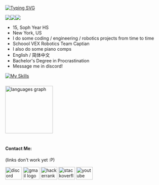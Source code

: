 [![Typing SVG](https://readme-typing-svg.herokuapp.com?font=Chivo+Mono&weight=200&size=40&duration=500&pause=50&color=A0C3DC&multiline=true&repeat=false&width=876&height=982&lines=Hi!+I'm+Ray;%E4%BD%A0%E5%A5%BD%EF%BC%81%E6%88%91%E5%8F%AB%E5%94%90%E7%91%9E;Student+%2B+Dev+%2B+Piano+%2B+Research;Python+%2B+Java+%2B+C%23+;Learning+React+%26+Studying+for+USACO;%E4%BC%9A%E8%AF%B4%E4%B8%AD%E6%96%87%EF%BC%88%E7%AE%80%E4%BD%93+only%EF%BC%89;message+me!+%E7%BB%99%E6%88%91%E5%8F%91%E6%B6%88%E6%81%AF%EF%BC%81)](https://git.io/typing-svg)


<section>
<img src="https://komarev.com/ghpvc/?username=Ray0716&color=363636&style=for-the-badge" style="float:left">
<img src="https://img.shields.io/github/followers/Ray0716?style=for-the-badge" style="float:left">
<img src="https://img.shields.io/github/last-commit/Ray0716/Ray0716?style=for-the-badge" style="float:left">
</section>

<br>

* 15, Soph Year HS
* New York, US
* I do some coding / engineering / robotics projects from time to time
* Schoool VEX Robotics Team Captian
* I also do some piano comps
* English / 简体中文
* Bachelor's Degree in Procrastination
* Message me in discord!





[![My Skills](https://skillicons.dev/icons?i=python,js,nodejs,html,css,arduino,github,stackoverflow,discord)](https://skillicons.dev)

###

<div align="left">
  
  <img src="https://github-readme-stats.vercel.app/api/top-langs?username=Ray0716&locale=en&hide_title=false&layout=compact&card_width=320&langs_count=5&theme=dracula&hide_border=false&order=2" height="150" alt="languages graph"  />

</div>

#

#### Contact Me:

(links don't work yet :P)

<div align="left">
  <img src="https://raw.githubusercontent.com/maurodesouza/profile-readme-generator/master/src/assets/icons/social/discord/default.svg" width="52" height="40" alt="discord logo"  />
  <img src="https://raw.githubusercontent.com/maurodesouza/profile-readme-generator/master/src/assets/icons/social/gmail/default.svg" width="52" height="40" alt="gmail logo"  />
  <img src="https://raw.githubusercontent.com/maurodesouza/profile-readme-generator/master/src/assets/icons/social/hackerrank/default.svg" width="52" height="40" alt="hackerrank logo"  />
  <img src="https://raw.githubusercontent.com/maurodesouza/profile-readme-generator/master/src/assets/icons/social/stackoverflow/default.svg" width="52" height="40" alt="stackoverflow logo"  />
  <img src="https://raw.githubusercontent.com/maurodesouza/profile-readme-generator/master/src/assets/icons/social/youtube/default.svg" width="52" height="40" alt="youtube logo"  />
</div>





<!---
Ray861/Ray861 is a ✨ special ✨ repository because its `README.md` (this file) appears on your GitHub profile.
You can click the Preview link to take a look at your changes.
--->
